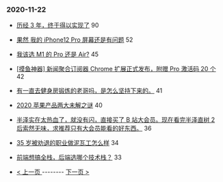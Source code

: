 ### 2020-11-22 
- [历经 3 年，终于得以实现了](https://www.v2ex.com/t/727939) 90
- [果然 我的 iPhone12 Pro 屏幕还是有问题](https://www.v2ex.com/t/727961) 52
- [我该选 M1 的 Pro 还是 Air?](https://www.v2ex.com/t/727967) 45
- [[摸鱼神器] 新闻聚合订阅器 Chrome 扩展正式发布，附赠 Pro 激活码 20 个](https://www.v2ex.com/t/728061) 42
- [有一直去健身房锻炼的老哥吗，是怎么坚持下来的。](https://www.v2ex.com/t/728004) 41
- [2020 苹果产品两大未解之谜](https://www.v2ex.com/t/728020) 40
- [半泽实在太热血了，就没有闪，直接买了 B 站大会员。现在看完半泽直树 2 后索然无味，求推荐只有大会员能看的好东西。](https://www.v2ex.com/t/727984) 36
- [35 岁被劝退的职业做泥瓦工怎么样](https://www.v2ex.com/t/728025) 34
- [前端想搞全栈，后端选哪个技术栈？](https://www.v2ex.com/t/727928) 33 

- [ < 上一页 ](https://github.com/able8/v2ex-hot-record/blob/master/2020-11-21.md) -------- [ 下一页 > ](https://github.com/able8/v2ex-hot-record/blob/master/2020-11-23.md)
